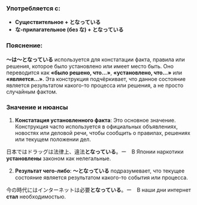 ### Употребляется с:

- **Существительное + となっている**
- **な-прилагательное (без な) + となっている**


### Пояснение:

**〜は〜となっている** используется для констатации факта, правила или решения, которое было установлено или имеет место быть. Оно переводится как **«было решено, что...»**, **«установлено, что...»** или **«является...»**. Эта конструкция подчёркивает, что данное состояние является результатом какого-то процесса или решения, а не просто случайным фактом.


### Значение и нюансы

1. **Констатация установленного факта**: Это основное значение. Конструкция часто используется в официальных объявлениях, новостях или деловой речи, чтобы сообщить о правилах, решениях или текущем положении дел.

日本ではドラッグは法律上、違法**となっている**。ー　В Японии наркотики **установлены** законом как нелегальные.

2. **Результат чего-либо**: **〜となっている** подразумевает, что текущее состояние является результатом какого-то события или процесса.

今の時代にはインターネットは必要**となっている**。ー　В наши дни интернет **стал** необходимостью.